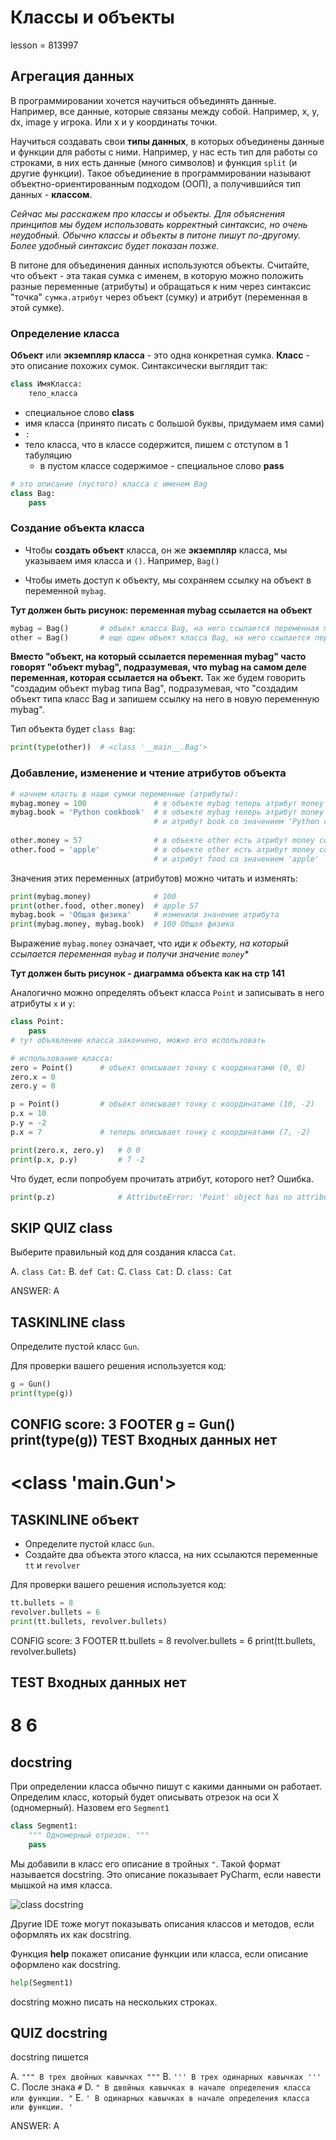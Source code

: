 # Классы и объекты

lesson = 813997

## Агрегация данных

В программировании хочется научиться объединять данные. Например, все данные, которые связаны между собой. Например, x, y, dx, image у игрока. Или x и y координаты точки.

Научиться создавать свои **типы данных**, в которых объединены данные и функции для работы с ними. Например, у нас есть тип для работы со строками, в них есть данные (много символов) и функция `split` (и другие функции). Такое объединение в программировании называют объектно-ориентированным подходом (ООП), а получившийся тип данных - **классом**. 

*Сейчас мы расскажем про классы и объекты. Для объяснения принципов мы будем использовать корректный синтаксис, но очень неудобный. Обычно классы и объекты в питоне пишут по-другому. Более удобный синтаксис будет показан позже.*

В питоне для объединения данных используются объекты. Считайте, что объект - эта такая сумка с именем, в которую можно положить разные переменные (атрибуты) и обращаться к ним через синтаксис "точка" `сумка.атрибут` через объект (сумку) и атрибут (переменная в этой сумке).

### Определение класса

**Объект** или **экземпляр класса** - это одна конкретная сумка. **Класс** - это описание похожих сумок. Синтаксически выглядит так:
```python
class ИмяКласса:
    тело_класса
```

* специальное слово **class**
* имя класса (принято писать с большой буквы, придумаем имя сами)
* `:`
* тело класса, что в классе содержится, пишем с отступом в 1 табуляцию
    * в пустом классе содержимое - специальное слово **pass**

```python
# это описание (пустого) класса с именем Bag
class Bag:
    pass
```    
### Создание объекта класса

* Чтобы **создать объект** класса, он же **экземпляр** класса, мы указываем имя класса и `()`. Например, `Bag()`

* Чтобы иметь доступ к объекту, мы сохраняем ссылку на объект в переменной `mybag`.

**Тут должен быть рисунок: переменная mybag ссылается на объект**

```python
mybag = Bag()       # объект класса Bag, на него ссылается переменная mybag
other = Bag()       # еще один объект класса Bag, на него ссылается переменная other
```
**Вместо "объект, на который ссылается переменная mybag" часто говорят "объект mybag", подразумевая, что mybag на самом деле переменная, которая ссылается на объект.** Так же будем говорить "создадим объект mybag типа Bag", подразумевая, что "создадим объект типа класс Bag и запишем ссылку на него в новую переменную mybag".

Тип объекта будет `class Bag`:
```python
print(type(other))  # <class '__main__.Bag'>
```

### Добавление, изменение и чтение атрибутов объекта

```python
# начнем класть в наши сумки переменные (атрибуты):
mybag.money = 100               # в объекте mybag теперь атрибут money со значением 100
mybag.book = 'Python cookbook'  # в объекте mybag теперь атрибут money со значением 100 
                                # и атрибут book со значением 'Python cookbook'
                                
other.money = 57                # в объекте other есть атрибут money со значением 57
other.food = 'apple'            # в объекте other есть атрибут money со значением 57 
                                # и атрибут food со значением 'apple'
```
Значения этих переменных (атрибутов) можно читать и изменять:
```python
print(mybag.money)              # 100
print(other.food, other.money)  # apple 57
mybag.book = 'Общая физика'     # изменили значение атрибута
print(mybag.money, mybag.book)  # 100 Общая физика
```
Выражение `mybag.money` означает, что *иди к объекту, на который ссылается переменная `mybag` и получи значение `money`**

**Тут должен быть рисунок - диаграмма объекта как на стр 141**



Аналогично можно определять объект класса `Point` и записывать в него атрибуты `x` и `y`:
```python
class Point:
    pass
# тут объявление класса закончено, можно его использовать

# использование класса:    
zero = Point()      # объект описывает точку с координатами (0, 0)
zero.x = 0
zero.y = 0

p = Point()         # объект описывает точку с координатами (10, -2)
p.x = 10
p.y = -2
p.x = 7             # теперь описывает точку с координатами (7, -2)

print(zero.x, zero.y)   # 0 0
print(p.x, p.y)         # 7 -2
```
Что будет, если попробуем прочитать атрибут, которого нет? Ошибка.
```python
print(p.z)              # AttributeError: 'Point' object has no attribute 'z'
```

## SKIP QUIZ class

Выберите правильный код для создания класса `Cat`.

A. `class Cat:`
B. `def Cat:`
C. `Class Cat:`
D. `class: Cat`

ANSWER: A

## TASKINLINE class

Определите пустой класс `Gun`.

Для проверки вашего решения используется код:
```python
g = Gun()
print(type(g))
```

CONFIG
score: 3
FOOTER
g = Gun()
print(type(g))
TEST
Входных данных нет
----
<class '__main__.Gun'>
====

## TASKINLINE объект

* Определите пустой класс `Gun`. 
* Создайте два объекта этого класса, на них ссылаются переменные `tt` и `revolver`

Для проверки вашего решения используется код:
```python
tt.bullets = 8
revolver.bullets = 6
print(tt.bullets, revolver.bullets)
```

CONFIG
score: 3
FOOTER
tt.bullets = 8
revolver.bullets = 6
print(tt.bullets, revolver.bullets)

TEST
Входных данных нет
----
8 6
====

## docstring

При определении класса обычно пишут с какими данными он работает. Определим класс, который будет описывать отрезок на оси Х (одномерный). Назовем его `Segment1`

```python
class Segment1:
    """ Одномерный отрезок. """
    pass
```

Мы добавили в класс его описание в тройных `"`. Такой формат называется docstring. Это описание показывает PyCharm, если навести мышкой на имя класса.

![class docstring](https://stepik.org/media/attachments/lesson/813997/class_docstring.png)

Другие IDE тоже могут показывать описания классов и методов, если оформлять их как docstring.

Функция **help** покажет описание функции или класса, если описание оформлено как docstring.

```python
help(Segment1)
```

docstring можно писать на нескольких строках.

## QUIZ docstring

docstring пишется

A. `""" В трех двойных кавычках """`
B. `''' В трех одинарных кавычках '''`
C. После знака `#`
D. `" В двойных кавычках в начале определения класса или функции. "`
E. `' В одинарных кавычках в начале определения класса или функции. '`

ANSWER: A

